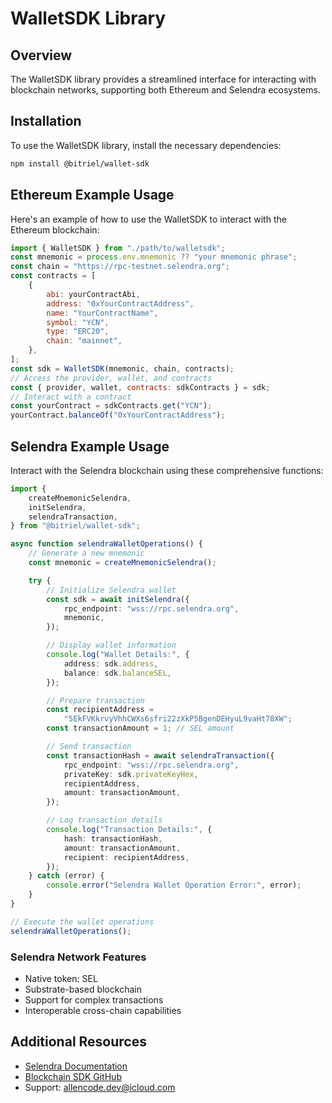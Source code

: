 # **WalletSDK Library**

## **Overview**

The WalletSDK library provides a streamlined interface for interacting with blockchain networks, supporting both Ethereum and Selendra ecosystems.

## **Installation**

To use the WalletSDK library, install the necessary dependencies:

```sh
npm install @bitriel/wallet-sdk
```

## **Ethereum Example Usage**

Here's an example of how to use the WalletSDK to interact with the Ethereum blockchain:

```js
import { WalletSDK } from "./path/to/walletsdk";
const mnemonic = process.env.mnemonic ?? "your mnemonic phrase";
const chain = "https://rpc-testnet.selendra.org";
const contracts = [
    {
        abi: yourContractAbi,
        address: "0xYourContractAddress",
        name: "YourContractName",
        symbol: "YCN",
        type: "ERC20",
        chain: "mainnet",
    },
];
const sdk = WalletSDK(mnemonic, chain, contracts);
// Access the provider, wallet, and contracts
const { provider, wallet, contracts: sdkContracts } = sdk;
// Interact with a contract
const yourContract = sdkContracts.get("YCN");
yourContract.balanceOf("0xYourContractAddress");
```

## **Selendra Example Usage**

Interact with the Selendra blockchain using these comprehensive functions:

```typescript
import {
    createMnemonicSelendra,
    initSelendra,
    selendraTransaction,
} from "@bitriel/wallet-sdk";

async function selendraWalletOperations() {
    // Generate a new mnemonic
    const mnemonic = createMnemonicSelendra();

    try {
        // Initialize Selendra wallet
        const sdk = await initSelendra({
            rpc_endpoint: "wss://rpc.selendra.org",
            mnemonic,
        });

        // Display wallet information
        console.log("Wallet Details:", {
            address: sdk.address,
            balance: sdk.balanceSEL,
        });

        // Prepare transaction
        const recipientAddress =
            "5EkFVKkrvyVhhCWXs6sfri22zXkP5BgenDEHyuL9vaHt78XW";
        const transactionAmount = 1; // SEL amount

        // Send transaction
        const transactionHash = await selendraTransaction({
            rpc_endpoint: "wss://rpc.selendra.org",
            privateKey: sdk.privateKeyHex,
            recipientAddress,
            amount: transactionAmount,
        });

        // Log transaction details
        console.log("Transaction Details:", {
            hash: transactionHash,
            amount: transactionAmount,
            recipient: recipientAddress,
        });
    } catch (error) {
        console.error("Selendra Wallet Operation Error:", error);
    }
}

// Execute the wallet operations
selendraWalletOperations();
```

### **Selendra Network Features**

-   Native token: SEL
-   Substrate-based blockchain
-   Support for complex transactions
-   Interoperable cross-chain capabilities

## **Additional Resources**

-   [Selendra Documentation](https://docs.selendra.org)
-   [Blockchain SDK GitHub](https://github.com/bitriel/wallet-sdk)
-   Support: allencode.dev@icloud.com
